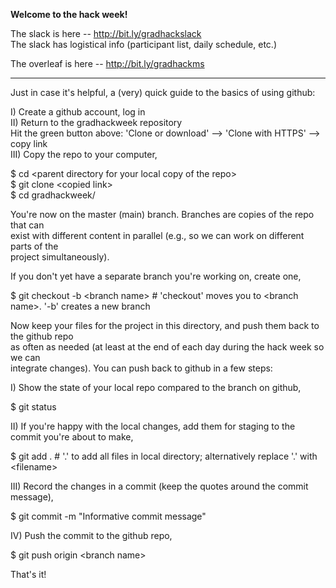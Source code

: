 **Welcome to the hack week!**
  
The slack is here -- http://bit.ly/gradhackslack  
The slack has logistical info (participant list, daily schedule, etc.)

The overleaf is here -- http://bit.ly/gradhackms

--------------------------
Just in case it's helpful, a (very) quick guide to the basics of using github:

I) Create a github account, log in  
II) Return to the gradhackweek repository  
Hit the green button above: 'Clone or download' --> 'Clone with HTTPS' --> copy link  
III) Copy the repo to your computer,

$ cd \<parent directory for your local copy of the repo\>   
$ git clone \<copied link\>  
$ cd gradhackweek/

You're now on the master (main) branch. Branches are copies of the repo that can  
exist with different content in parallel (e.g., so we can work on different parts of the  
project simultaneously).

If you don't yet have a separate branch you're working on, create one,

$ git checkout -b \<branch name\> # 'checkout' moves you to \<branch name\>. '-b' creates a new branch

Now keep your files for the project in this directory, and push them back to the github repo  
as often as needed (at least at the end of each day during the hack week so we can  
integrate changes). You can push back to github in a few steps:

I) Show the state of your local repo compared to the branch on github,

$ git status

II) If you're happy with the local changes, add them for staging to the commit you're about to make,

$ git add . # '.' to add all files in local directory; alternatively replace '.' with \<filename\>

III) Record the changes in a commit (keep the quotes around the commit message),

$ git commit -m "Informative commit message"

IV) Push the commit to the github repo,

$ git push origin \<branch name\>

That's it!

